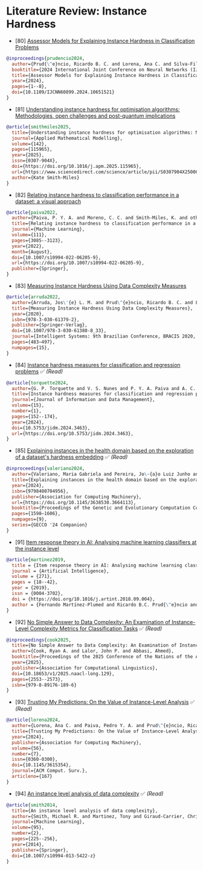 # Literature Review: Instance Hardness

* [80] [Assessor Models for Explaining Instance Hardness in Classification Problems](https://ieeexplore.ieee.org/document/10651521)
```bibtex
@inproceedings{prudencio2024,
  author={Prud{\^e}ncio, Ricardo B. C. and Lorena, Ana C. and Silva-Filho, Telmo and Drapal, Patricia and Valeriano, Maria Gabriela},
  booktitle={2024 International Joint Conference on Neural Networks (IJCNN)}, 
  title={Assessor Models for Explaining Instance Hardness in Classification Problems}, 
  year={2024},
  pages={1--8},
  doi={10.1109/IJCNN60899.2024.10651521}
}
```

* [81] [Understanding instance hardness for optimisation algorithms: Methodologies, open challenges and post-quantum implications](https://www.sciencedirect.com/science/article/pii/S0307904X2500040X)
```bibtex
@article{smithmiles2025,
  title={Understanding instance hardness for optimisation algorithms: Methodologies, open challenges and post-quantum implications},
  journal={Applied Mathematical Modelling},
  volume={142},
  pages={115965},
  year={2025},
  issn={0307-904X},
  doi={https://doi.org/10.1016/j.apm.2025.115965},
  url={https://www.sciencedirect.com/science/article/pii/S0307904X2500040X},
  author={Kate Smith-Miles}
}
```

* [82] [Relating instance hardness to classification performance in a dataset: a visual approach](https://link.springer.com/article/10.1007/s10994-022-06205-9)
```bibtex
@article{paiva2022,
  author={Paiva, P. Y. A. and Moreno, C. C. and Smith-Miles, K. and others},
  title={Relating instance hardness to classification performance in a dataset: a visual approach},
  journal={Machine Learning},
  volume={111},
  pages={3085--3123},
  year={2022},
  month={August},
  doi={10.1007/s10994-022-06205-9},
  url={https://doi.org/10.1007/s10994-022-06205-9},
  publisher={Springer},
}
```

* [83] [Measuring Instance Hardness Using Data Complexity Measures](https://link.springer.com/chapter/10.1007/978-3-030-61380-8_33)
```bibtex
@article{arruda2022,
  author={Arruda, Jos\'{e} L. M. and Prud\^{e}ncio, Ricardo B. C. and Lorena, Ana C.},
  title={Measuring Instance Hardness Using Data Complexity Measures},
  year={2020},
  isbn={978-3-030-61379-2},
  publisher={Springer-Verlag},
  doi={10.1007/978-3-030-61380-8_33},
  journal={Intelligent Systems: 9th Brazilian Conference, BRACIS 2020, Rio Grande, Brazil, October 20–23, 2020, Proceedings, Part II},
  pages={483–497},
  numpages={15},
}
```

* [84] [Instance hardness measures for classification and regression problems](https://journals-sol.sbc.org.br/index.php/jidm/article/view/3463) ✅ *(Read)*
```bibtex
@article{torquette2024,
  author={G. P. Torquette and V. S. Nunes and P. Y. A. Paiva and A. C. Lorena},
  title={Instance hardness measures for classification and regression problems},
  journal={Journal of Information and Data Management},
  volume={15},
  number={1},
  pages={152--174},
  year={2024},
  doi={10.5753/jidm.2024.3463},
  url={https://doi.org/10.5753/jidm.2024.3463},
}
```

* [85] [Explaining instances in the health domain based on the exploration of a dataset's hardness embedding](https://dl.acm.org/doi/10.1145/3638530.3664113) ✅ *(Read)*
```bibtex
@inproceedings{valeriano2024,
  author={Valeriano, Maria Gabriela and Pereira, Jo\~{a}o Luiz Junho and Veiga Kiffer, Carlos Roberto and Lorena, Ana Carolina},
  title={Explaining instances in the health domain based on the exploration of a dataset's hardness embedding},
  year={2024},
  isbn={9798400704956},
  publisher={Association for Computing Machinery},
  url={https://doi.org/10.1145/3638530.3664113},
  booktitle={Proceedings of the Genetic and Evolutionary Computation Conference Companion},
  pages={1598–1606},
  numpages={9},
  series={GECCO '24 Companion}
}
```

* [91] [Item response theory in AI: Analysing machine learning classifiers at the instance level](https://www.sciencedirect.com/science/article/pii/S0004370219300220)
```bibtex
@article{martinez2019,
  title = {Item response theory in AI: Analysing machine learning classifiers at the instance level},
  journal = {Artificial Intelligence},
  volume = {271},
  pages = {18--42},
  year = {2019},
  issn = {0004-3702},
  doi = {https://doi.org/10.1016/j.artint.2018.09.004},
  author = {Fernando Martínez-Plumed and Ricardo B.C. Prud{\^e}ncio and Adolfo Martínez-Usó and José Hernández-Orallo}
}
```

* [92] [No Simple Answer to Data Complexity: An Examination of Instance-Level Complexity Metrics for Classification Tasks](https://aclanthology.org/2025.naacl-long.129/) ✅ *(Read)*
```bibtex
@inproceedings{cook2025,
  title={No Simple Answer to Data Complexity: An Examination of Instance-Level Complexity Metrics for Classification Tasks},
  author={Cook, Ryan A. and Lalor, John P. and Abbasi, Ahmed},
  booktitle={Proceedings of the 2025 Conference of the Nations of the Americas Chapter of the Association for Computational Linguistics: Human Language Technologies (Volume 1: Long Papers)},
  year={2025},
  publisher={Association for Computational Linguistics},
  doi={10.18653/v1/2025.naacl-long.129},
  pages={2553--2573},
  isbn={979-8-89176-189-6}
}
```

* [93] [Trusting My Predictions: On the Value of Instance-Level Analysis](https://doi.org/10.1145/3615354) ✅ *(Read)*
```bibtex
@article{lorena2024,
  author={Lorena, Ana C. and Paiva, Pedro Y. A. and Prud\^{e}ncio, Ricardo B. C.},
  title={Trusting My Predictions: On the Value of Instance-Level Analysis},
  year={2024},
  publisher={Association for Computing Machinery},
  volume={56},
  number={7},
  issn={0360-0300},
  doi={10.1145/3615354},
  journal={ACM Comput. Surv.},
  articleno={167}
}
```

* [94] [An instance level analysis of data complexity](https://link.springer.com/article/10.1007/s10994-013-5422-z) ✅ *(Read)*
```bibtex
@article{smith2014,
  title={An instance level analysis of data complexity},
  author={Smith, Michael R. and Martinez, Tony and Giraud-Carrier, Christophe},
  journal={Machine Learning},
  volume={95},
  number={2},
  pages={225--256},
  year={2014},
  publisher={Springer},
  doi={10.1007/s10994-013-5422-z}
}
```